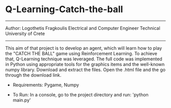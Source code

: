 # Q-Learning-Catch-the-ball
******************************
Author: Logothetis Fragkoulis 
Electrical and Computer Engineer
Technical University of Crete 
*******************************
This aim of that project is to develop an agent, which will learn how to play the "CATCH THE BALL" game using Reinforcement Learning.
To achieve that, Q-Learning technique was leveraged. The full code was implemented in Python using appropriate tools for the graphics items and the well-known numpy library. Download and extract the files.
Open the .html file and the go through the download link.

* Requirements:
Pygame,
Numpy

* To Run:
In a console, go to the project directory and run: 'python main.py'

